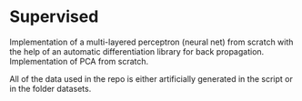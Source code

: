 # Supervised

Implementation of a multi-layered perceptron (neural net) from scratch with the help of an automatic differentiation library for back propagation. Implementation of PCA from scratch.

All of the data used in the repo is either artificially generated in the script or in the folder datasets.
